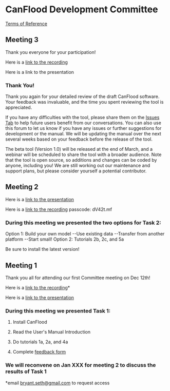 # CanFlood Development Committee

[Terms of Reference](https://github.com/IBIGroupCanWest/CanFlood/blob/master/committee/Terms%20of%20Reference%20CanFlood_EN.docx)

## Meeting 3
Thank you everyone for your participation! 

Here is a [link to the recording](https://drive.google.com/file/d/1TK2bvfw-cVxONJwQ6JyyjxFBtWfogkbU/view?usp=sharing)

Here is a link to the presentation


### Thank You!
Thank you again for your detailed review of the draft CanFlood software. Your feedback was invaluable, and the time you spent reviewing the tool is appreciated. 

If you have any difficulties with the tool, please share them on the [Issues Tab](https://github.com/IBIGroupCanWest/CanFlood/issues) to help future users benefit from our conversations. You can also use this forum to let us know if you have any issues or further suggestions for development or the manual. We will be updating the manual over the next several weeks based on your feedback before the release of the tool.

The beta tool (Version 1.0) will be released at the end of March, and a webinar will be scheduled to share the tool with a broader audience. Note that the tool is open source, so additions and changes can be coded by anyone, including you! We are still working out our maintenance and support plans, but please consider yourself a potential contributor.

## Meeting 2

Here is a [link to the presentation](https://github.com/IBIGroupCanWest/CanFlood/blob/master/committee/tasks/02/CanFlood%20-%20commitee%20meet%202%20(2021%2001%2028).pptx.pdf)

Here is a [link to the recording](https://us02web.zoom.us/rec/share/Lbtw5Eg9CQvr6vcrz6orfbcJu2muYHS2TLpdkxDGIA2Yt8NRKuFv3E4YZNqT7vyx.WVboPi8y47VCwgeO) passcode: dV42t.mf

### During this meeting we presented the two options for Task 2:
Option 1: Build your own model
--Use existing data
--Transfer from another platform
--Start small!
Option 2: Tutorials 2b, 2c, and 5a

Be sure to install the latest version!

## Meeting 1
Thank you all for attending our first Committee meeting on Dec 12th!

Here is a [link to the recording](https://youtu.be/SOGrUPylyHM)*  

Here is a [link to the presentation](https://github.com/IBIGroupCanWest/CanFlood/blob/master/committee/tasks/01/CanFlood%20-%20commitee%20meet%201%20(2020%2012%2016).pdf)

### During this meeting we presented Task 1: 
  
1) Install CanFlood
  
2) Read the User's Manual Introduction
  
3) Do tutorials 1a, 2a, and 4a
  
4) Complete [feedback form](https://docs.google.com/forms/d/e/1FAIpQLSegbTw9G5BURtstqhOdsuGtfbGrMEByYmu31ctImSxgOx4EeA/viewform?usp=sf_link)

### We will reconvene on Jan XXX for meeting 2 to discuss the results of Task 1


*email bryant.seth@gmail.com to request access

